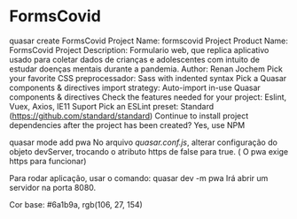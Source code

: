 # FormsCovid

quasar create FormsCovid
    Project Name: formscovid
    Project Product Name: FormsCovid
    Project Description: Formulario web, que replica aplicativo usado para coletar dados de crianças e      adolescentes com intuito de estudar doenças mentais durante a pandemia.
    Author: Renan Jochem
    Pick your  favorite CSS  preprocessador: Sass with  indented syntax
    Pick a Quasar components & directives import strategy: Auto-import in-use Quasar components & directives
    Check the features needed for your project: Eslint, Vuex, Axios, IE11 Suport
    Pick an ESLint preset: Standard (https://github.com/standard/standard)
    Continue to install project dependencies after the project has been created? Yes, use NPM

quasar mode add pwa
    No arquivo *quasar.conf.js*, alterar configuração do objeto devServer, trocando o atributo https de false para true. ( O pwa exige https para funcionar)

Para rodar aplicação, usar o comando: quasar dev -m pwa
    Irá abrir um servidor na porta 8080.
    
Cor base: #6a1b9a, rgb(106, 27, 154)
